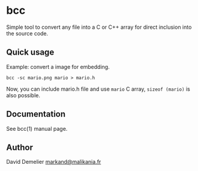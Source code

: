 bcc
===

Simple tool to convert any file into a C or C++ array for direct inclusion into
the source code.

Quick usage
-----------

Example: convert a image for embedding.

	bcc -sc mario.png mario > mario.h

Now, you can include mario.h file and use `mario` C array, `sizeof (mario)` is
also possible.

Documentation
-------------

See bcc(1) manual page.

Author
------

David Demelier <markand@malikania.fr>
